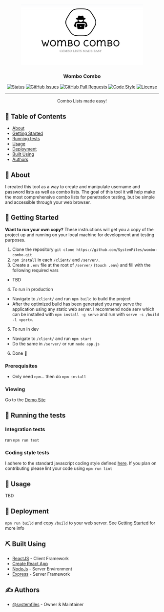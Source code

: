 <p align="center">
  <a href="" rel="noopener">
  <img width=400px height=200px src="/doc/media/logo.png" alt="Wombo Combo Logo"></a>
</p>

<h3 align="center">Wombo Combo</h3>

<div align="center">

[![Status](https://img.shields.io/badge/status-dev-orange.svg)](http://sykesdev.ca/wombo-combo/)
[![GitHub Issues](https://img.shields.io/github/issues/systemfiles/wombo-combo.svg)](https://github.com/SystemFiles/wombo-combo/issues)
[![GitHub Pull Requests](https://img.shields.io/github/issues-pr/systemfiles/wombo-combo.svg)](https://github.com/SystemFiles/wombo-combo/pulls)
[![Code Style](https://img.shields.io/badge/code_style-standard-brightgreen.svg)](https://github.com/standard/eslint-config-standard/blob/master/README.md)
[![License](https://img.shields.io/badge/license-apache-blue.svg)](/LICENSE)

</div>

---

<p align="center"> Combo Lists made easy!
    <br> 
</p>

## 📝 Table of Contents

- [About](#about)
- [Getting Started](#getting_started)
- [Running tests](#tests)
- [Usage](#usage)
- [Deployment](#deployment)
- [Built Using](#built_using)
- [Authors](#authors)

## 🧐 About <a name = "about"></a>

I created this tool as a way to create and manipulate username and password lists as well as combo lists. The goal of this tool it will help make the most comprehensive combo lists for penetration testing, but be simple and accessible through your web browser.

## 🏁 Getting Started <a name = "getting_started"></a>

**Want to run your own copy?**
These instructions will get you a copy of the project up and running on your local machine for development and testing purposes.

1. Clone the repository `git clone https://github.com/SystemFiles/wombo-combo.git`
2. `npm install` in each `/client/` and `/server/`.
3. Create a `.env` file at the root of `/server/` (`touch .env`) and fill with the following required vars
  - TBD
4. To run in production
  - Navigate to `/client/` and run `npm build` to build the project
  - After the optimized build has been generated you may serve the application using any static web server. I recommend node serv which can be installed with `npm install -g serve` and run with `serve -s /build -l <port>`.
5. To run in dev
  - Navigate to `/client/` and run `npm start`
  - Do the same in `/server/` or run `node app.js`
6. Done 🙂

### Prerequisites

- Only need `npm`... then do `npm install`

### Viewing

Go to the [Demo Site](http://sykesdev.ca/wombo-combo/)

## 🔧 Running the tests <a name = "tests"></a>

### Integration tests

run `npm run test`

### Coding style tests

I adhere to the standard javascript coding style defined [here](https://github.com/standard/eslint-config-standard/blob/master/README.md). If you plan on contributing please lint your code using `npm run lint`

## 🎈 Usage <a name="usage"></a>

TBD

## 🚀 Deployment <a name = "deployment"></a>

`npm run build` and copy `/build` to your web server. See [Getting Started](#getting_started) for more info

## ⛏️ Built Using <a name = "built_using"></a>

- [ReactJS](https://reactjs.org) - Client Framework
- [Create React App](https://create-react-app.dev)
- [NodeJs](https://nodejs.org/en/) - Server Environment
- [Express](https://expressjs.com/) - Server Framework

## ✍️ Authors <a name = "authors"></a>

- [@systemfiles](http://sykesdev.ca) - Owner & Maintainer
